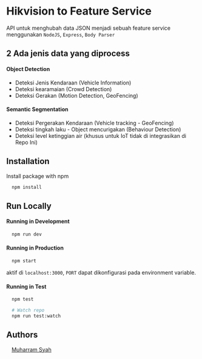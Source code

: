 
# Hikvision to Feature Service

API untuk menghubah data JSON menjadi sebuah feature service menggunakan `NodeJS`, `Express`, `Body Parser`


## 2 Ada jenis data yang diprocess

#### Object Detection
- Deteksi Jenis Kendaraan (Vehicle Information)
- Deteksi kearamaian (Crowd Detection)
- Deteksi Gerakan (Motion Detection, GeoFencing)

#### Semantic Segmentation
- Deteksi Pergerakan Kendaraan (Vehicle tracking - GeoFencing)
- Deteksi tingkah laku - Object mencurigakan (Behaviour Detection)
- Deteksi level ketinggian air (khusus untuk IoT tidak di integrasikan di Repo Ini)


## Installation

Install package with npm

```bash
  npm install
```
    
## Run Locally

#### Running in Development
```bash
  npm run dev
```

#### Running in Production
```bash
  npm start
```
aktif di `localhost:3000`, `PORT` dapat dikonfigurasi pada environment variable.

#### Running in Test
```bash
  npm test

  # Watch repo
  npm run test:watch
```
## Authors

<img src="https://cdn-icons-png.flaticon.com/512/174/174857.png" width="10" height="10"> [Muharram Syah](https://linkedin.com/in/muharram_syah)
